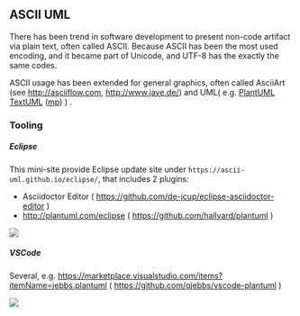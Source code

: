## ASCII UML

There has been trend in software development to present non-code artifact via plain text, often called ASCII.
Because ASCII has been the most used encoding, and it became part of Unicode, 
and UTF-8 has the exactly the same codes.

ASCII usage has been extended for general graphics, often called AsciiArt (see <http://asciiflow.com>, <http://www.jave.de/>) 
and UML( e.g. 
[PlantUML](http://plantuml.com)
[TextUML](http://abstratt.github.io/textuml/readme.html) ([mp](https://marketplace.eclipse.org/content/textuml-toolkit))
) .


### Tooling

##### Eclipse

This mini-site provide Eclipse update site under `https://ascii-uml.github.io/eclipse/`,
that includes 2 plugins:

- Asciidoctor Editor ( <https://github.com/de-jcup/eclipse-asciidoctor-editor> )
- <http://plantuml.com/eclipse> ( <https://github.com/hallvard/plantuml> )

![](https://user-images.githubusercontent.com/11644753/40945905-039f7ddc-685b-11e8-854d-eed6b89ea3a4.png)


##### VSCode
 
Several, e.g. <https://marketplace.visualstudio.com/items?itemName=jebbs.plantuml> ( <https://github.com/qjebbs/vscode-plantuml> )

![](https://raw.githubusercontent.com/qjebbs/vscode-plantuml/master/images/auto_update_demo.gif)

